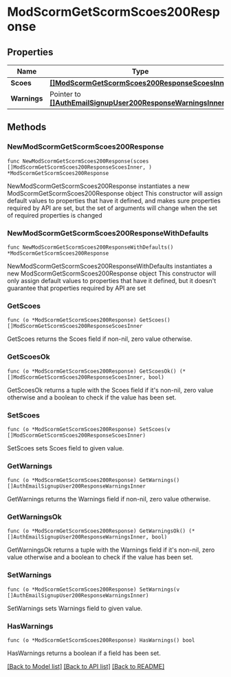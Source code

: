 # ModScormGetScormScoes200Response

## Properties

Name | Type | Description | Notes
------------ | ------------- | ------------- | -------------
**Scoes** | [**[]ModScormGetScormScoes200ResponseScoesInner**](ModScormGetScormScoes200ResponseScoesInner.md) |  | 
**Warnings** | Pointer to [**[]AuthEmailSignupUser200ResponseWarningsInner**](AuthEmailSignupUser200ResponseWarningsInner.md) |  | [optional] 

## Methods

### NewModScormGetScormScoes200Response

`func NewModScormGetScormScoes200Response(scoes []ModScormGetScormScoes200ResponseScoesInner, ) *ModScormGetScormScoes200Response`

NewModScormGetScormScoes200Response instantiates a new ModScormGetScormScoes200Response object
This constructor will assign default values to properties that have it defined,
and makes sure properties required by API are set, but the set of arguments
will change when the set of required properties is changed

### NewModScormGetScormScoes200ResponseWithDefaults

`func NewModScormGetScormScoes200ResponseWithDefaults() *ModScormGetScormScoes200Response`

NewModScormGetScormScoes200ResponseWithDefaults instantiates a new ModScormGetScormScoes200Response object
This constructor will only assign default values to properties that have it defined,
but it doesn't guarantee that properties required by API are set

### GetScoes

`func (o *ModScormGetScormScoes200Response) GetScoes() []ModScormGetScormScoes200ResponseScoesInner`

GetScoes returns the Scoes field if non-nil, zero value otherwise.

### GetScoesOk

`func (o *ModScormGetScormScoes200Response) GetScoesOk() (*[]ModScormGetScormScoes200ResponseScoesInner, bool)`

GetScoesOk returns a tuple with the Scoes field if it's non-nil, zero value otherwise
and a boolean to check if the value has been set.

### SetScoes

`func (o *ModScormGetScormScoes200Response) SetScoes(v []ModScormGetScormScoes200ResponseScoesInner)`

SetScoes sets Scoes field to given value.


### GetWarnings

`func (o *ModScormGetScormScoes200Response) GetWarnings() []AuthEmailSignupUser200ResponseWarningsInner`

GetWarnings returns the Warnings field if non-nil, zero value otherwise.

### GetWarningsOk

`func (o *ModScormGetScormScoes200Response) GetWarningsOk() (*[]AuthEmailSignupUser200ResponseWarningsInner, bool)`

GetWarningsOk returns a tuple with the Warnings field if it's non-nil, zero value otherwise
and a boolean to check if the value has been set.

### SetWarnings

`func (o *ModScormGetScormScoes200Response) SetWarnings(v []AuthEmailSignupUser200ResponseWarningsInner)`

SetWarnings sets Warnings field to given value.

### HasWarnings

`func (o *ModScormGetScormScoes200Response) HasWarnings() bool`

HasWarnings returns a boolean if a field has been set.


[[Back to Model list]](../README.md#documentation-for-models) [[Back to API list]](../README.md#documentation-for-api-endpoints) [[Back to README]](../README.md)


